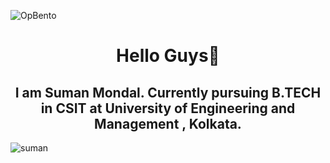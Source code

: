 

![OpBento](https://firebasestorage.googleapis.com/v0/b/smartkaksha-fe32c.appspot.com/o/opbento%2Fsuman-38c7da.png?alt=media)

<p><h1 align="center" style="text-decoration: none; cursor: none;">Hello Guys👋<br/></h1>
<h2 align="center">I am Suman Mondal. Currently pursuing B.TECH in CSIT at University of Engineering and Management , Kolkata.</h2></p>



<p><img align="center" src="https://github-readme-streak-stats.herokuapp.com/?user=suman-3&theme=dark" alt="suman" /></p>
